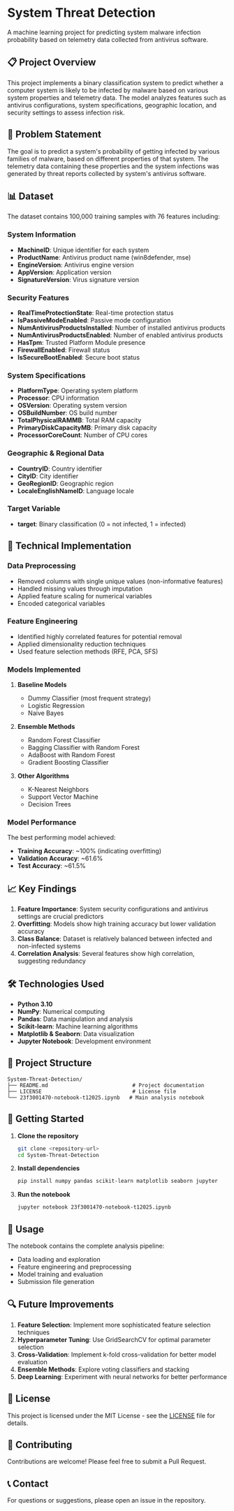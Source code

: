 # System Threat Detection

A machine learning project for predicting system malware infection probability based on telemetry data collected from antivirus software.

## 📋 Project Overview

This project implements a binary classification system to predict whether a computer system is likely to be infected by malware based on various system properties and telemetry data. The model analyzes features such as antivirus configurations, system specifications, geographic location, and security settings to assess infection risk.

## 🎯 Problem Statement

The goal is to predict a system's probability of getting infected by various families of malware, based on different properties of that system. The telemetry data containing these properties and the system infections was generated by threat reports collected by system's antivirus software.

## 📊 Dataset

The dataset contains 100,000 training samples with 76 features including:

### System Information
- **MachineID**: Unique identifier for each system
- **ProductName**: Antivirus product name (win8defender, mse)
- **EngineVersion**: Antivirus engine version
- **AppVersion**: Application version
- **SignatureVersion**: Virus signature version

### Security Features
- **RealTimeProtectionState**: Real-time protection status
- **IsPassiveModeEnabled**: Passive mode configuration
- **NumAntivirusProductsInstalled**: Number of installed antivirus products
- **NumAntivirusProductsEnabled**: Number of enabled antivirus products
- **HasTpm**: Trusted Platform Module presence
- **FirewallEnabled**: Firewall status
- **IsSecureBootEnabled**: Secure boot status

### System Specifications
- **PlatformType**: Operating system platform
- **Processor**: CPU information
- **OSVersion**: Operating system version
- **OSBuildNumber**: OS build number
- **TotalPhysicalRAMMB**: Total RAM capacity
- **PrimaryDiskCapacityMB**: Primary disk capacity
- **ProcessorCoreCount**: Number of CPU cores

### Geographic & Regional Data
- **CountryID**: Country identifier
- **CityID**: City identifier
- **GeoRegionID**: Geographic region
- **LocaleEnglishNameID**: Language locale

### Target Variable
- **target**: Binary classification (0 = not infected, 1 = infected)

## 🔧 Technical Implementation

### Data Preprocessing
- Removed columns with single unique values (non-informative features)
- Handled missing values through imputation
- Applied feature scaling for numerical variables
- Encoded categorical variables

### Feature Engineering
- Identified highly correlated features for potential removal
- Applied dimensionality reduction techniques
- Used feature selection methods (RFE, PCA, SFS)

### Models Implemented
1. **Baseline Models**
   - Dummy Classifier (most frequent strategy)
   - Logistic Regression
   - Naive Bayes

2. **Ensemble Methods**
   - Random Forest Classifier
   - Bagging Classifier with Random Forest
   - AdaBoost with Random Forest
   - Gradient Boosting Classifier

3. **Other Algorithms**
   - K-Nearest Neighbors
   - Support Vector Machine
   - Decision Trees

### Model Performance
The best performing model achieved:
- **Training Accuracy**: ~100% (indicating overfitting)
- **Validation Accuracy**: ~61.6%
- **Test Accuracy**: ~61.5%

## 📈 Key Findings

1. **Feature Importance**: System security configurations and antivirus settings are crucial predictors
2. **Overfitting**: Models show high training accuracy but lower validation accuracy
3. **Class Balance**: Dataset is relatively balanced between infected and non-infected systems
4. **Correlation Analysis**: Several features show high correlation, suggesting redundancy

## 🛠️ Technologies Used

- **Python 3.10**
- **NumPy**: Numerical computing
- **Pandas**: Data manipulation and analysis
- **Scikit-learn**: Machine learning algorithms
- **Matplotlib & Seaborn**: Data visualization
- **Jupyter Notebook**: Development environment

## 📁 Project Structure

```
System-Threat-Detection/
├── README.md                           # Project documentation
├── LICENSE                             # License file
└── 23f3001470-notebook-t12025.ipynb   # Main analysis notebook
```

## 🚀 Getting Started

1. **Clone the repository**
   ```bash
   git clone <repository-url>
   cd System-Threat-Detection
   ```

2. **Install dependencies**
   ```bash
   pip install numpy pandas scikit-learn matplotlib seaborn jupyter
   ```

3. **Run the notebook**
   ```bash
   jupyter notebook 23f3001470-notebook-t12025.ipynb
   ```

## 📝 Usage

The notebook contains the complete analysis pipeline:
- Data loading and exploration
- Feature engineering and preprocessing
- Model training and evaluation
- Submission file generation

## 🔍 Future Improvements

1. **Feature Selection**: Implement more sophisticated feature selection techniques
2. **Hyperparameter Tuning**: Use GridSearchCV for optimal parameter selection
3. **Cross-Validation**: Implement k-fold cross-validation for better model evaluation
4. **Ensemble Methods**: Explore voting classifiers and stacking
5. **Deep Learning**: Experiment with neural networks for better performance

## 📄 License

This project is licensed under the MIT License - see the [LICENSE](LICENSE) file for details.

## 🤝 Contributing

Contributions are welcome! Please feel free to submit a Pull Request.

## 📞 Contact

For questions or suggestions, please open an issue in the repository.